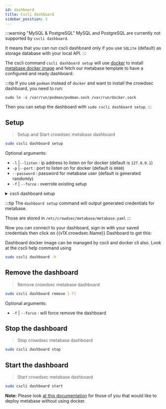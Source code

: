 ```yaml
---
id: dashboard
title: Cscli dashboard
sidebar_position: 3
---
```


<!--TBD: to fix when we dealt with the new cscli dashboard command -->
:::warning "MySQL & PostgreSQL"
MySQL and PostgreSQL are currently not supported by `cscli dashboard`. 

It means that you can run cscli dashboard only if you use `SQLite` (default) as storage database with your local API.
:::


The cscli command `cscli dashboard setup` will use [docker](https://docs.docker.com/get-docker/) to install [metabase docker image](https://hub.docker.com/r/metabase/metabase/) and fetch our metabase template to have a configured and ready dashboard. 

:::tip
If you use `podman` instead of `docker` and want to install the crowdsec dashboard, you need to run:

    sudo ln -s /var/run/podman/podman.sock /var/run/docker.sock

Then you can setup the dashboard with `sudo cscli dashboard setup`.
:::

## Setup
> Setup and Start crowdsec metabase dashboard

```bash
sudo cscli dashboard setup
```

Optional arguments:

 - `-l` |`--listen` : ip address to listen on for docker (default is `127.0.0.1`)
 - `-p` |`--port` : port to listen on for docker (default is `8080`)
 - `--password` : password for metabase user (default is generated randomly)
 - `-f` | `--force` : override existing setup



<details>
  <summary>cscli dashboard setup</summary>

```bash
INFO[0000] Pulling docker image metabase/metabase       
...........
INFO[0002] creating container '/crowdsec-metabase'      
INFO[0002] Waiting for metabase API to be up (can take up to a minute) 
..............
INFO[0051] Metabase is ready                            

	URL       : 'http://127.0.0.1:3000'
	username  : 'crowdsec@crowdsec.net'
	password  : '<RANDOM_PASSWORD>'

```
</details>

:::tip
The `dashboard setup` command will output generated credentials for metabase.

Those are stored in `/etc/crowdsec/metabase/metabase.yaml`
:::

Now you can connect to your dashboard, sign-in with your saved credentials then click on {{v1X.crowdsec.Name}} Dashboard to get this:


Dashboard docker image can be managed by cscli and docker cli also. Look at the cscli help command using

```bash
sudo cscli dashboard -h
```

## Remove the dashboard
> Remove crowdsec metabase dashboard

```bash
sudo cscli dashboard remove [-f]
```
Optional arguments:

- `-f` | `--force` : will force remove the dashboard

## Stop the dashboard
> Stop crowdsec metabase dashboard

```bash
sudo cscli dashboard stop
```

## Start the dashboard
> Start crowdsec metabase dashboard

```bash
sudo cscli dashboard start
```

**Note:** Please look [at this documentation]({{TBD}}) for those of you that would like to deploy metabase without using docker.


